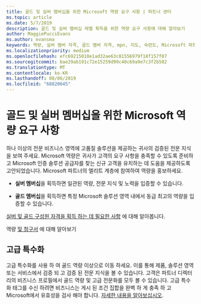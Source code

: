 ```yaml
---
title: 골드 및 실버 멤버십을 위한 Microsoft 역량 요구 사항 | 파트너 센터
ms.topic: article
ms.date: 5/7/2019
description: 골드 및 실버 멤버십 레벨 획득을 위한 역량 요구 사항에 대해 알아보기
author: MaggiePucciEvans
ms.author: evansma
keywords: 역량, 실버 멤버 자격, 골드 멤버 자격, mpn, 지도, 숙련도, Microsoft 파트너 네트워크, 네트워크 멤버 자격, 고급 특수화
ms.localizationpriority: medium
ms.openlocfilehash: efc69215010e1ad32ae63c81556979f18f157f07
ms.sourcegitcommit: bae29ab191c72e15259d99c40c69a9e7c3f2b502
ms.translationtype: MT
ms.contentlocale: ko-KR
ms.lasthandoff: 08/06/2019
ms.locfileid: "68820645"
---
```

# <a name="microsoft-competency-requirements-for-gold-and-silver-membership"></a>골드 및 실버 멤버십을 위한 Microsoft 역량 요구 사항


하나 이상의 전문 비즈니스 영역에 고품질 솔루션을 제공하는 귀사의 검증된 전문 지식을 보여 주세요. Microsoft 역량은 귀사가 고객의 요구 사항을 충족할 수 있도록 준비하고 Microsoft 인증 솔루션 공급자를 찾는 신규 고객을 유치하는 데 도움을 제공하도록 고안되었습니다. Microsoft 파트너의 엘리트 계층에 참여하여 역량을 홍보하세요.

- **실버 멤버십**을 획득하면 일관된 역량, 전문 지식 및 노력을 입증할 수 있습니다.

- **골드 멤버십**을 획득하면 특정 Microsoft 솔루션 영역 내에서 동급 최고의 역량을 입증할 수 있습니다.

[실버 및 골드 구성원 자격을 획득 하는 데 필요한 사항](https://partner.microsoft.com/membership/competencies) 에 대해 알아봅니다.

역량 [및 청구서](mpn-view-print-maps-invoice.md) 에 대해 알아보기

## <a name="advanced-specializations"></a>고급 특수화

고급 특수화를 사용 하 여 골드 역량 이상으로 이동 하세요. 이를 통해 제품, 솔루션 영역 또는 서비스에서 검증 되 고 검증 된 전문 지식을 볼 수 있습니다. 고객은 파트너 디렉터리의 비즈니스 프로필에서 골드 역량 및 고급 전문화를 모두 볼 수 있습니다. 고급 특수화 태그를 수신 하려면 비즈니스는 게시 된 조건 집합을 완벽 하 게 충족 하 고 Microsoft에서 유효성을 검사 해야 합니다. [자세한 내용을 알아보십시오](https://partner.microsoft.com/membership/competencies#tab-content-2). 